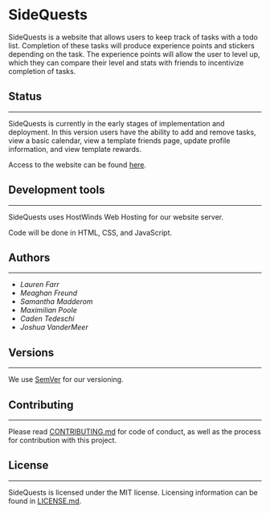 # SideQuests

SideQuests is a website that allows users to keep track of tasks with a todo list. Completion of these tasks will produce experience points and stickers depending on the task. The experience points will allow the user to level up, which they can compare their level and stats with friends to incentivize completion of tasks.

## Status

---

SideQuests is currently in the early stages of implementation and deployment. In this version users have the ability to add and remove tasks, view a basic calendar, view a template friends page, update profile information, and view template rewards.

Access to the website can be found [here](http://www.sidequests.pro/).

## Development tools

---

SideQuests uses HostWinds Web Hosting for our website server.

Code will be done in HTML, CSS, and JavaScript.

## Authors

---

- _Lauren Farr_
- _Meaghan Freund_
- _Samantha Madderom_
- _Maximilian Poole_
- _Caden Tedeschi_
- _Joshua VanderMeer_

## Versions

---

We use [SemVer](https://semver.org/) for our versioning.

## Contributing

---

Please read [CONTRIBUTING.md](CONTRIBUTING.md) for code of conduct, as well as the process for contribution with this project.

## License

---

SideQuests is licensed under the MIT license. Licensing information can be found in [LICENSE.md](LICENSE.md).
